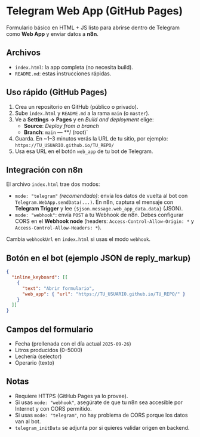 # Telegram Web App (GitHub Pages)

Formulario básico en HTML + JS listo para abrirse dentro de Telegram como **Web App** y enviar datos a **n8n**.

## Archivos

- `index.html`: la app completa (no necesita build).
- `README.md`: estas instrucciones rápidas.

## Uso rápido (GitHub Pages)

1. Crea un repositorio en GitHub (público o privado).
2. Sube `index.html` y `README.md` a la rama `main` (o `master`).
3. Ve a **Settings → Pages** y en *Build and deployment* elige:
   - **Source**: *Deploy from a branch*  
   - **Branch**: `main` — **/ (root)`
4. Guarda. En ~1–3 minutos verás la URL de tu sitio, por ejemplo:
   `https://TU_USUARIO.github.io/TU_REPO/`
5. Usa esa URL en el botón `web_app` de tu bot de Telegram.

## Integración con n8n

El archivo `index.html` trae dos modos:

- `mode: "telegram"` *(recomendado)*: envía los datos de vuelta al bot con `Telegram.WebApp.sendData(...)`. En n8n, captura el mensaje con **Telegram Trigger** y lee `{$json.message.web_app_data.data}` (JSON).
- `mode: "webhook"`: envía `POST` a tu Webhook de n8n. Debes configurar CORS en el **Webhook node** (headers: `Access-Control-Allow-Origin: *` y `Access-Control-Allow-Headers: *`).

Cambia `webhookUrl` en `index.html` si usas el modo `webhook`.

## Botón en el bot (ejemplo JSON de reply_markup)

```json
{
  "inline_keyboard": [[
    {
      "text": "Abrir formulario",
      "web_app": { "url": "https://TU_USUARIO.github.io/TU_REPO/" }
    }
  ]]
}
```

## Campos del formulario

- Fecha (prellenada con el día actual `2025-09-26`)
- Litros producidos (0–5000)
- Lechería (selector)
- Operario (texto)

## Notas
- Requiere HTTPS (GitHub Pages ya lo provee).
- Si usas `mode: "webhook"`, asegúrate de que tu n8n sea accesible por Internet y con CORS permitido.
- Si usas `mode: "telegram"`, no hay problema de CORS porque los datos van al bot.
- `telegram_initData` se adjunta por si quieres validar origen en backend.
